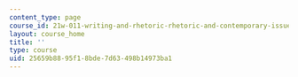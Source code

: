 ```yaml
---
content_type: page
course_id: 21w-011-writing-and-rhetoric-rhetoric-and-contemporary-issues-fall-2015
layout: course_home
title: ''
type: course
uid: 25659b88-95f1-8bde-7d63-498b14973ba1
---
```

